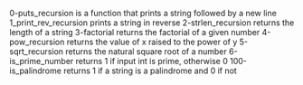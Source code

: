 0-puts_recursion is a function that prints a string followed by a new line
1_print_rev_recursion prints a string in reverse
2-strlen_recursion returns the length of a string
3-factorial returns the factorial of a given number
4-pow_recursion returns the value of x raised to the power of y
5-sqrt_recursion returns the natural square root of a number
6-is_prime_number returns 1 if input int is prime, otherwise 0
100-is_palindrome returns 1 if a string is a palindrome and 0 if not
